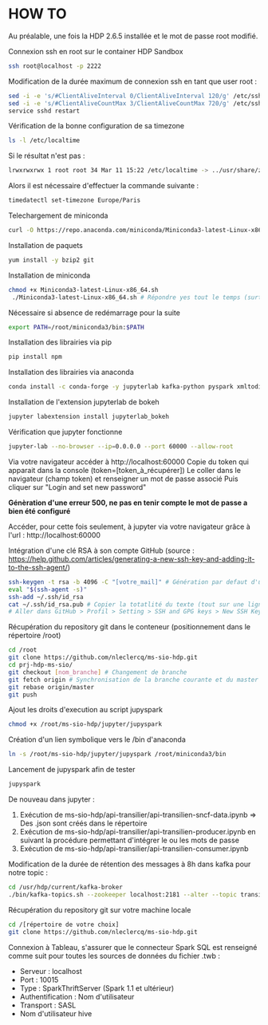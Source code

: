 HOW TO
=========

Au préalable, une fois la HDP 2.6.5 installée et le mot de passe root modifié.

Connexion ssh en root sur le container HDP Sandbox
```sh
ssh root@localhost -p 2222
```

Modification de la durée maximum de connexion ssh en tant que user root :
```sh
sed -i -e 's/#ClientAliveInterval 0/ClientAliveInterval 120/g' /etc/ssh/sshd_config
sed -i -e 's/#ClientAliveCountMax 3/ClientAliveCountMax 720/g' /etc/ssh/sshd_config
service sshd restart
```

Vérification de la bonne configuration de sa timezone
```sh
ls -l /etc/localtime
```

Si le résultat n'est pas :
```sh
lrwxrwxrwx 1 root root 34 Mar 11 15:22 /etc/localtime -> ../usr/share/zoneinfo/Europe/Paris
```

Alors il est nécessaire d'effectuer la commande suivante :
```sh
timedatectl set-timezone Europe/Paris
```

Telechargement de miniconda
```sh
curl -O https://repo.anaconda.com/miniconda/Miniconda3-latest-Linux-x86_64.sh
```

Installation de paquets
```sh
yum install -y bzip2 git
```

Installation de miniconda
```sh
chmod +x Miniconda3-latest-Linux-x86_64.sh
 ./Miniconda3-latest-Linux-x86_64.sh # Répondre yes tout le temps (surtout pour le .bashrc)
```

Nécessaire si absence de redémarrage pour la suite
```sh
export PATH=/root/miniconda3/bin:$PATH
```

Installation des librairies via pip
```sh
pip install npm
```

Installation des librairies via anaconda
```sh
conda install -c conda-forge -y jupyterlab kafka-python pyspark xmltodict nodejs bokeh scipy
```

Installation de l'extension jupyterlab de bokeh
```sh
jupyter labextension install jupyterlab_bokeh
```

Vérification que jupyter fonctionne
```sh
jupyter-lab --no-browser --ip=0.0.0.0 --port 60000 --allow-root
```

Via votre navigateur accéder à http://localhost:60000
Copie du token qui apparait dans la console (token=[token_à_récupérer])
Le coller dans le navigateur (champ token) et renseigner un mot de passe associé
Puis cliquer sur "Login and set new password"

**Génèration d'une erreur 500, ne pas en tenir compte le mot de passe a bien été configuré**

Accéder, pour cette fois seulement, à jupyter via votre navigateur grâce  à l'url : http://localhost:60000

Intégration d'une clé RSA à son compte GitHub (source : https://help.github.com/articles/generating-a-new-ssh-key-and-adding-it-to-the-ssh-agent/)
```sh
ssh-keygen -t rsa -b 4096 -C "[votre_mail]" # Génération par defaut d'une clé rsa dans ~/.ssh/
eval "$(ssh-agent -s)"
ssh-add ~/.ssh/id_rsa
cat ~/.ssh/id_rsa.pub # Copier la totatlité du texte (tout sur une ligne mail compris)
# Aller dans GitHub > Profil > Setting > SSH and GPG keys > New SSH Key
```

Récupération du repository git dans le conteneur (positionnement dans le répertoire /root)
```sh
cd /root
git clone https://github.com/nleclercq/ms-sio-hdp.git
cd prj-hdp-ms-sio/
git checkout [nom_branche] # Changement de branche
git fetch origin # Synchronisation de la branche courante et du master
git rebase origin/master
git push
```

Ajout les droits d'execution au script jupyspark
```sh
chmod +x /root/ms-sio-hdp/jupyter/jupyspark
```

Création d'un lien symbolique vers le /bin d'anaconda
```sh
ln -s /root/ms-sio-hdp/jupyter/jupyspark /root/miniconda3/bin
```

Lancement de jupyspark afin de tester
```sh
jupyspark
```

De nouveau dans jupyter :
1. Exécution de ms-sio-hdp/api-transilier/api-transilien-sncf-data.ipynb => Des .json sont créés dans le répertoire
2. Exécution de ms-sio-hdp/api-transilier/api-transilien-producer.ipynb en suivant la procédure permettant d'intégrer le ou les mots de passe
3. Exécution de ms-sio-hdp/api-transilier/api-transilien-consumer.ipynb

Modification de la durée de rétention des messages à 8h dans kafka pour notre topic :
```sh
cd /usr/hdp/current/kafka-broker
./bin/kafka-topics.sh --zookeeper localhost:2181 --alter --topic transilien-02 --config retention.ms=28800000
```

Récupération du repository git sur votre machine locale
```sh
cd /[répertoire de votre choix]
git clone https://github.com/nleclercq/ms-sio-hdp.git
```

Connexion à Tableau, s'assurer que le connecteur Spark SQL est renseigné comme suit pour toutes les sources de données du fichier .twb :
* Serveur : localhost
* Port : 10015
* Type : SparkThriftServer (Spark 1.1 et ultérieur)
* Authentification : Nom d'utilisateur
* Transport : SASL
* Nom d'utilisateur hive
